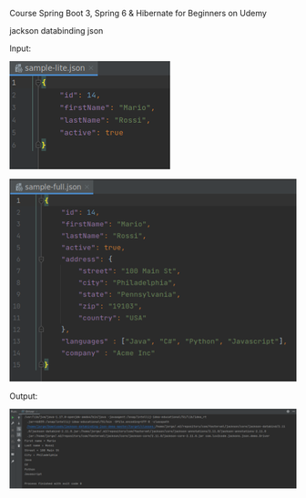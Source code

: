 Course Spring Boot 3, Spring 6 & Hibernate for Beginners on Udemy

jackson databinding json 

Input:

![alt_text](https://github.com/Jorge36/Jackson-Databinding-Json/blob/c27bf372b96c712714eb59d8953627122521aaba/Testing/sample-lite%20file.png)

![alt_text](https://github.com/Jorge36/Jackson-Databinding-Json/blob/c27bf372b96c712714eb59d8953627122521aaba/Testing/sample-full%20file.png)

Output:

![alt_text](https://github.com/Jorge36/Jackson-Databinding-Json/blob/c27bf372b96c712714eb59d8953627122521aaba/Testing/result.png)
